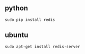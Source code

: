 ## python
```angular2html=
sudo pip install redis
```

## ubuntu
```angular2html
sudo apt-get install redis-server
```
